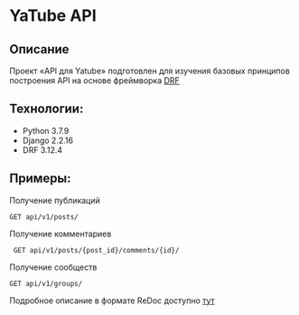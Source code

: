 # YaTube API

## Описание
Проект «API для Yatube» подготовлен для изучения базовых принципов построения 
API на основе фреймворка [DRF]

## Технологии:
- Python 3.7.9
- Django 2.2.16
- DRF 3.12.4

## Примеры:
 
Получение публикаций

```
GET api/v1/posts/
```

Получение комментариев

```
 GET api/v1/posts/{post_id}/comments/{id}/
```

Получение сообществ

```
GET api/v1/groups/
```

Подробное описание в формате ReDoc доступно [тут] 

[DRF]: <https://www.django-rest-framework.org/>
[тут]: <http://127.0.0.1:8000/redoc/>
